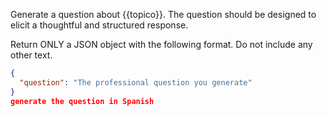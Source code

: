 Generate a question about {{topico}}.
The question should be designed to elicit a thoughtful and structured response. 

Return ONLY a JSON object with the following format. Do not include any other text.

```json
{
  "question": "The professional question you generate"
}
generate the question in Spanish